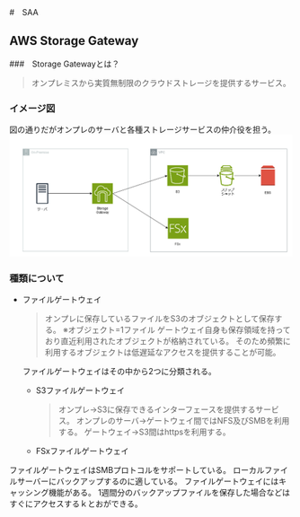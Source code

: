 #　SAA

## AWS Storage Gateway

###　Storage Gatewayとは？
>オンプレミスから実質無制限のクラウドストレージを提供するサービス。

### イメージ図
図の通りだがオンプレのサーバと各種ストレージサービスの仲介役を担う。
![alt text](/images/image.png)

### 種類について

- ファイルゲートウェイ
    > オンプレに保存しているファイルをS3のオブジェクトとして保存する。
    > ※オブジェクト=1ファイル
    > ゲートウェイ自身も保存領域を持っており直近利用されたオブジェクトが格納されている。
    > そのため頻繁に利用するオブジェクトは低遅延なアクセスを提供することが可能。
    
    ファイルゲートウェイはその中から2つに分類される。
    - S3ファイルゲートウェイ
        > オンプレ→S3に保存できるインターフェースを提供するサービス。
        > オンプレのサーバ→ゲートウェイ間ではNFS及びSMBを利用する。
        > ゲートウェイ→S3間はhttpsを利用する。 
    - FSxファイルゲートウェイ


ファイルゲートウェイはSMBプロトコルをサポートしている。
ローカルファイルサーバーにバックアップするのに適している。
ファイルゲートウェイにはキャッシング機能がある。
1週間分のバックアップファイルを保存した場合などはすぐにアクセスするｋとおができる。






